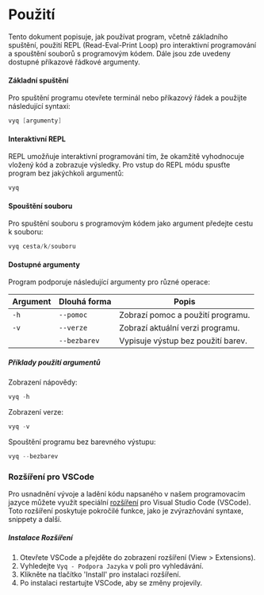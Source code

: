 # Použití

Tento dokument popisuje, jak používat program, včetně základního spuštění, použití REPL (Read-Eval-Print Loop) pro interaktivní programování a spouštění souborů s programovým kódem. Dále jsou zde uvedeny dostupné příkazové řádkové argumenty.

#### Základní spuštění

Pro spuštění programu otevřete terminál nebo příkazový řádek a použijte následující syntaxi:

```c
vyq [argumenty]
```

#### Interaktivní REPL

REPL umožňuje interaktivní programování tím, že okamžitě vyhodnocuje vložený kód a zobrazuje výsledky. Pro vstup do REPL módu spusťte program bez jakýchkoli argumentů:

```c
vyq
```

#### Spouštění souboru

Pro spuštění souboru s programovým kódem jako argument předejte cestu k souboru:

```c
vyq cesta/k/souboru
```

#### Dostupné argumenty

Program podporuje následující argumenty pro různé operace:

| Argument      | Dlouhá forma  | Popis                                |
|---------------|---------------|--------------------------------------|
| `-h`          | `--pomoc`     | Zobrazí pomoc a použití programu.    |
| `-v`          | `--verze`     | Zobrazí aktuální verzi programu.     |
|               | `--bezbarev`  | Vypisuje výstup bez použití barev.   |

##### Příklady použití argumentů

Zobrazení nápovědy:

```c
vyq -h
```

Zobrazení verze:

```c
vyq -v
```

Spouštění programu bez barevného výstupu:

```c
vyq --bezbarev
```

### Rozšíření pro VSCode

Pro usnadnění vývoje a ladění kódu napsaného v našem programovacím jazyce můžete využít speciální [rozšíření](https://marketplace.visualstudio.com/items?itemName=vyq.vyq-language-support) pro Visual Studio Code (VSCode). Toto rozšíření poskytuje pokročilé funkce, jako je zvýrazňování syntaxe, snippety a další.

##### Instalace Rozšíření

1. Otevřete VSCode a přejděte do zobrazení rozšíření (View > Extensions).
2. Vyhledejte `Vyq - Podpora Jazyka` v poli pro vyhledávání.
3. Klikněte na tlačítko 'Install' pro instalaci rozšíření.
4. Po instalaci restartujte VSCode, aby se změny projevily.
